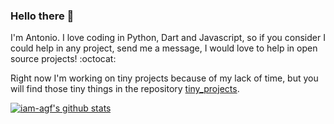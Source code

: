 ### Hello there 👋

I'm Antonio. I love coding in Python, Dart and Javascript, so if you consider I could help in any project, send me a message, I would love to help in open source projects! :octocat:

Right now I'm working on tiny projects because of my lack of time, but you will find those tiny things in the repository [tiny_projects](https://github.com/iam-agf/tiny_projects). 

[![iam-agf's github stats](https://github-readme-stats.vercel.app/api?username=iam-agf)](https://github.com/anuraghazra/github-readme-stats)


